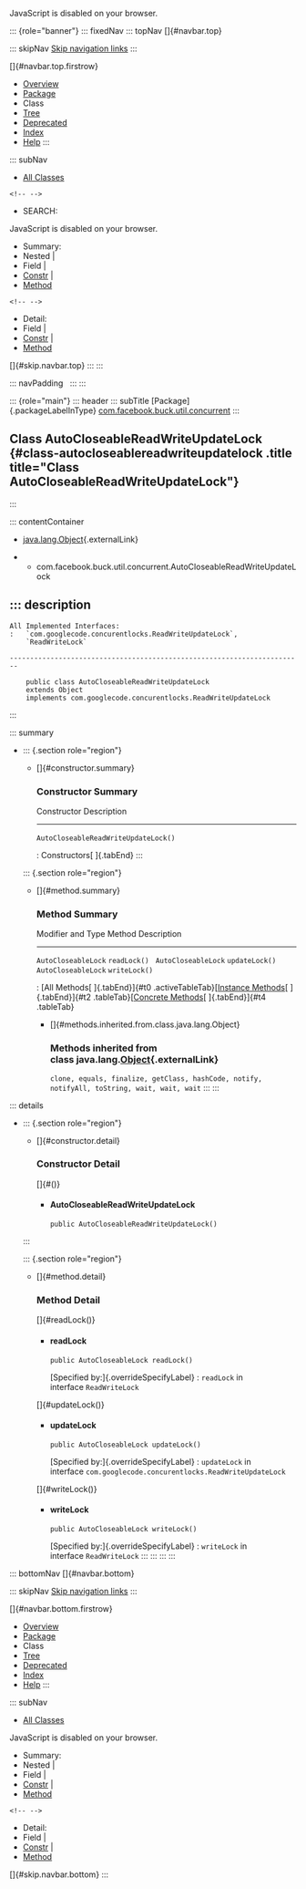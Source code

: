 <div>

JavaScript is disabled on your browser.

</div>

::: {role="banner"}
::: fixedNav
::: topNav
[]{#navbar.top}

::: skipNav
[Skip navigation links](#skip.navbar.top "Skip navigation links")
:::

[]{#navbar.top.firstrow}

-   [Overview](../../../../../index.html)
-   [Package](package-summary.html)
-   Class
-   [Tree](package-tree.html)
-   [Deprecated](../../../../../deprecated-list.html)
-   [Index](../../../../../index-all.html)
-   [Help](../../../../../help-doc.html)
:::

::: subNav
-   [All Classes](../../../../../allclasses.html)

```{=html}
<!-- -->
```
-   SEARCH:

<div>

<div>

JavaScript is disabled on your browser.

</div>

</div>

<div>

-   Summary: 
-   Nested \| 
-   Field \| 
-   [Constr](#constructor.summary) \| 
-   [Method](#method.summary)

```{=html}
<!-- -->
```
-   Detail: 
-   Field \| 
-   [Constr](#constructor.detail) \| 
-   [Method](#method.detail)

</div>

[]{#skip.navbar.top}
:::
:::

::: navPadding
 
:::
:::

::: {role="main"}
::: header
::: subTitle
[Package]{.packageLabelInType} [com.facebook.buck.util.concurrent](package-summary.html)
:::

## Class AutoCloseableReadWriteUpdateLock {#class-autocloseablereadwriteupdatelock .title title="Class AutoCloseableReadWriteUpdateLock"}
:::

::: contentContainer
-   [java.lang.Object](http://docs.oracle.com/javase/7/docs/api/java/lang/Object.html?is-external=true "class or interface in java.lang"){.externalLink}

-   -   com.facebook.buck.util.concurrent.AutoCloseableReadWriteUpdateLock

::: description
-   

    All Implemented Interfaces:
    :   `com.googlecode.concurentlocks.ReadWriteUpdateLock`,
        `ReadWriteLock`

    ------------------------------------------------------------------------

        public class AutoCloseableReadWriteUpdateLock
        extends Object
        implements com.googlecode.concurentlocks.ReadWriteUpdateLock
:::

::: summary
-   ::: {.section role="region"}
    -   []{#constructor.summary}

        ### Constructor Summary

          Constructor                            Description
          -------------------------------------- -------------
          `AutoCloseableReadWriteUpdateLock()`    

          : Constructors[ ]{.tabEnd}
    :::

    ::: {.section role="region"}
    -   []{#method.summary}

        ### Method Summary

          Modifier and Type     Method           Description
          --------------------- ---------------- -------------
          `AutoCloseableLock`   `readLock()`      
          `AutoCloseableLock`   `updateLock()`    
          `AutoCloseableLock`   `writeLock()`     

          : [All Methods[ ]{.tabEnd}]{#t0 .activeTableTab}[[Instance
          Methods](javascript:show(2);)[ ]{.tabEnd}]{#t2
          .tableTab}[[Concrete
          Methods](javascript:show(8);)[ ]{.tabEnd}]{#t4 .tableTab}

        -   []{#methods.inherited.from.class.java.lang.Object}

            ### Methods inherited from class java.lang.[Object](http://docs.oracle.com/javase/7/docs/api/java/lang/Object.html?is-external=true "class or interface in java.lang"){.externalLink}

            `clone, equals, finalize, getClass, hashCode, notify, notifyAll, toString, wait, wait, wait`
    :::
:::

::: details
-   ::: {.section role="region"}
    -   []{#constructor.detail}

        ### Constructor Detail

        []{#<init>()}

        -   #### AutoCloseableReadWriteUpdateLock

                public AutoCloseableReadWriteUpdateLock()
    :::

    ::: {.section role="region"}
    -   []{#method.detail}

        ### Method Detail

        []{#readLock()}

        -   #### readLock

            ``` methodSignature
            public AutoCloseableLock readLock()
            ```

            [Specified by:]{.overrideSpecifyLabel}
            :   `readLock` in interface `ReadWriteLock`

        []{#updateLock()}

        -   #### updateLock

            ``` methodSignature
            public AutoCloseableLock updateLock()
            ```

            [Specified by:]{.overrideSpecifyLabel}
            :   `updateLock` in
                interface `com.googlecode.concurentlocks.ReadWriteUpdateLock`

        []{#writeLock()}

        -   #### writeLock

            ``` methodSignature
            public AutoCloseableLock writeLock()
            ```

            [Specified by:]{.overrideSpecifyLabel}
            :   `writeLock` in interface `ReadWriteLock`
    :::
:::
:::
:::

::: bottomNav
[]{#navbar.bottom}

::: skipNav
[Skip navigation links](#skip.navbar.bottom "Skip navigation links")
:::

[]{#navbar.bottom.firstrow}

-   [Overview](../../../../../index.html)
-   [Package](package-summary.html)
-   Class
-   [Tree](package-tree.html)
-   [Deprecated](../../../../../deprecated-list.html)
-   [Index](../../../../../index-all.html)
-   [Help](../../../../../help-doc.html)
:::

::: subNav
-   [All Classes](../../../../../allclasses.html)

<div>

<div>

JavaScript is disabled on your browser.

</div>

</div>

<div>

-   Summary: 
-   Nested \| 
-   Field \| 
-   [Constr](#constructor.summary) \| 
-   [Method](#method.summary)

```{=html}
<!-- -->
```
-   Detail: 
-   Field \| 
-   [Constr](#constructor.detail) \| 
-   [Method](#method.detail)

</div>

[]{#skip.navbar.bottom}
:::
